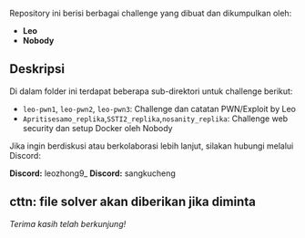 
Repository ini berisi berbagai challenge yang dibuat dan dikumpulkan oleh:

* **Leo**
* **Nobody**

## Deskripsi

Di dalam folder ini terdapat beberapa sub-direktori untuk challenge berikut:

* `leo-pwn1`, `leo-pwn2`, `leo-pwn3`: Challenge dan catatan PWN/Exploit by Leo
* `Apritisesamo_replika`,`SSTI2_replika`,`nosanity_replika`: Challenge web security dan setup Docker oleh Nobody


Jika ingin berdiskusi atau berkolaborasi lebih lanjut, silakan hubungi melalui Discord:

**Discord:** leozhong9_
**Discord:** sangkucheng


cttn: file solver akan diberikan jika diminta
---

*Terima kasih telah berkunjung!*
